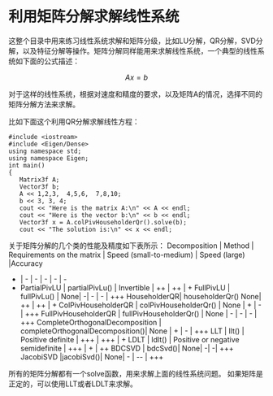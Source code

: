 #  利用矩阵分解求解线性系统

这整个目录中用来练习线性系统求解和矩阵分级，比如LU分解，QR分解，SVD分解，以及特征分解等操作。矩阵分解同样能用来求解线性系统，一个典型的线性系统如下面的公式描述：

$$ Ax=b $$

对于这样的线性系统，根据对速度和精度的要求，以及矩阵A的情况，选择不同的矩阵分解方法来求解。

比如下面这个利用QR分解求解线性方程：
```
#include <iostream>
#include <Eigen/Dense>
using namespace std;
using namespace Eigen;
int main()
{
   Matrix3f A;
   Vector3f b;
   A << 1,2,3,  4,5,6,  7,8,10;
   b << 3, 3, 4;
   cout << "Here is the matrix A:\n" << A << endl;
   cout << "Here is the vector b:\n" << b << endl;
   Vector3f x = A.colPivHouseholderQr().solve(b);
   cout << "The solution is:\n" << x << endl;
```

关于矩阵分解的几个类的性能及精度如下表所示：
 Decomposition | Method | Requirements on the matrix | Speed (small-to-medium) | Speed (large)	|Accuracy
 - | - | - | - | - | - 
 - PartialPivLU	| partialPivLu()	| Invertible |	++ |	++ |	+
FullPivLU	| fullPivLu()	| None|	-|	- | -	| +++
HouseholderQR|	householderQr()	None|	++	| ++ |	+
ColPivHouseholderQR	 | colPivHouseholderQr() |	None	| +	| - |	+++
FullPivHouseholderQR |	fullPivHouseholderQr() |	None |	-	| - | - |	+++
CompleteOrthogonalDecomposition |	completeOrthogonalDecomposition()|	None |	+	| - |	+++
LLT	| llt() |	Positive definite |	+++ |	+++ |	+
LDLT	| ldlt() |	Positive or negative semidefinite	| +++ |	+	| ++
BDCSVD	| bdcSvd()|	None|	-|	-|	+++
JacobiSVD	|jacobiSvd()|	None|	-	| -- |	+++

所有的矩阵分解都有一个solve函数，用来求解上面的线性系统问题。
如果矩阵是正定的，可以使用LLT或者LDLT来求解。
